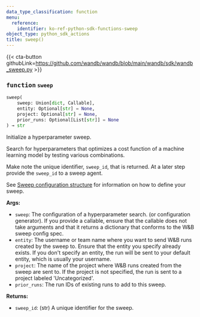 ```yaml
---
data_type_classification: function
menu:
  reference:
    identifier: ko-ref-python-sdk-functions-sweep
object_type: python_sdk_actions
title: sweep()
---
```


{{< cta-button githubLink=https://github.com/wandb/wandb/blob/main/wandb/sdk/wandb_sweep.py >}}




### <kbd>function</kbd> `sweep`

```python
sweep(
    sweep: Union[dict, Callable],
    entity: Optional[str] = None,
    project: Optional[str] = None,
    prior_runs: Optional[List[str]] = None
) → str
```

Initialize a hyperparameter sweep. 

Search for hyperparameters that optimizes a cost function of a machine learning model by testing various combinations. 

Make note the unique identifier, `sweep_id`, that is returned. At a later step provide the `sweep_id` to a sweep agent. 

See [Sweep configuration structure](https://docs.wandb.ai/guides/sweeps/define-sweep-configuration) for information on how to define your sweep. 



**Args:**
 
 - `sweep`:  The configuration of a hyperparameter search.  (or configuration generator).  If you provide a callable, ensure that the callable does  not take arguments and that it returns a dictionary that  conforms to the W&B sweep config spec. 
 - `entity`:  The username or team name where you want to send W&B  runs created by the sweep to. Ensure that the entity you  specify already exists. If you don't specify an entity,  the run will be sent to your default entity,  which is usually your username. 
 - `project`:  The name of the project where W&B runs created from  the sweep are sent to. If the project is not specified, the  run is sent to a project labeled 'Uncategorized'. 
 - `prior_runs`:  The run IDs of existing runs to add to this sweep. 



**Returns:**
 
 - `sweep_id`:  (str) A unique identifier for the sweep.